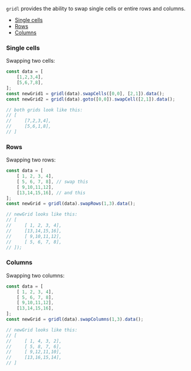 `gridl` provides the ability to swap single cells or entire rows and columns.

* [Single cells](#cells)
* [Rows](#rows)
* [Columns](#columns)

### <a name="cells"></a>Single cells

Swapping two cells:
```javascript
const data = [
    [1,2,3,4],
    [5,6,7,8],
];
const newGrid1 = gridl(data).swapCells([0,0], [2,1]).data();
const newGrid2 = gridl(data).goto([0,0]).swapCell([2,1]).data();

// both grids look like this:
// [
//     [7,2,3,4],
//     [5,6,1,8],
// ]
```

### <a name="rows"></a>Rows

Swapping two rows:
```javascript
const data = [
    [ 1, 2, 3, 4],
    [ 5, 6, 7, 8], // swap this
    [ 9,10,11,12],
    [13,14,15,16], // and this
];
const newGrid = gridl(data).swapRows(1,3).data();

// newGrid looks like this:
// [
//     [ 1, 2, 3, 4],
//     [13,14,15,16],
//     [ 9,10,11,12],
//     [ 5, 6, 7, 8],
// ]);
```

### <a name="columns"></a>Columns

Swapping two columns:
```javascript
const data = [
    [ 1, 2, 3, 4],
    [ 5, 6, 7, 8],
    [ 9,10,11,12],
    [13,14,15,16],
];
const newGrid = gridl(data).swapColumns(1,3).data();

// newGrid looks like this:
// [
//     [ 1, 4, 3, 2],
//     [ 5, 8, 7, 6],
//     [ 9,12,11,10],
//     [13,16,15,14],
// ]
```